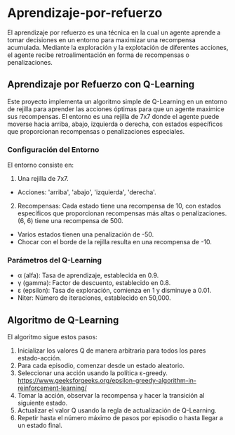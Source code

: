 # Aprendizaje-por-refuerzo
El aprendizaje por refuerzo es una técnica en la cual un agente aprende a tomar decisiones en un entorno para maximizar una recompensa acumulada. Mediante la exploración y la explotación de diferentes acciones, el agente recibe retroalimentación en forma de recompensas o penalizaciones. 
## Aprendizaje por Refuerzo con Q-Learning
Este proyecto implementa un algoritmo simple de Q-Learning en un entorno de rejilla para aprender las acciones óptimas para que un agente maximice sus recompensas. El entorno es una rejilla de 7x7 donde el agente puede moverse hacia arriba, abajo, izquierda o derecha, con estados específicos que proporcionan recompensas o penalizaciones especiales.

### Configuración del Entorno
El entorno consiste en:

1. Una rejilla de 7x7.
* Acciones: 'arriba', 'abajo', 'izquierda', 'derecha'.
2. Recompensas: Cada estado tiene una recompensa de 10, con estados específicos que proporcionan recompensas más altas o penalizaciones.
(6, 6) tiene una recompensa de 500.
* Varios estados tienen una penalización de -50.
* Chocar con el borde de la rejilla resulta en una recompensa de -10.
### Parámetros del Q-Learning
* α (alfa): Tasa de aprendizaje, establecida en 0.9.
* γ (gamma): Factor de descuento, establecido en 0.8.
* ε (epsilon): Tasa de exploración, comienza en 1 y disminuye a 0.01.
* Niter: Número de iteraciones, establecido en 50,000.
## Algoritmo de Q-Learning
El algoritmo sigue estos pasos:

1. Inicializar los valores Q de manera arbitraria para todos los pares estado-acción.
2. Para cada episodio, comenzar desde un estado aleatorio.
3. Seleccionar una acción usando la política ε-greedy. https://www.geeksforgeeks.org/epsilon-greedy-algorithm-in-reinforcement-learning/
4. Tomar la acción, observar la recompensa y hacer la transición al siguiente estado.
5. Actualizar el valor Q usando la regla de actualización de Q-Learning.
6. Repetir hasta el número máximo de pasos por episodio o hasta llegar a un estado final.
